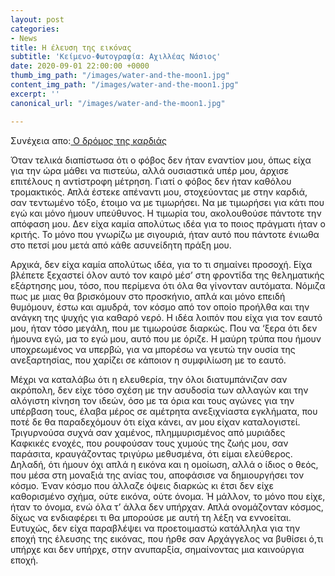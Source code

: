 ```yaml
---
layout: post
categories:
- News
title: Η έλευση της εικόνας
subtitle: 'Κείμενο-Φωτογραφία: Αχιλλέας Νάσιος'
date: 2020-09-01 22:00:00 +0000
thumb_img_path: "/images/water-and-the-moon1.jpg"
content_img_path: "/images/water-and-the-moon1.jpg"
excerpt: ''
canonical_url: "/images/water-and-the-moon1.jpg"

---
```

Συνέχεια απο:<a href="https://hocusphotus.com/posts/anodus-24/" target="blank"> Ο δρόμος της καρδιάς</a>

Όταν τελικά διαπίστωσα ότι ο φόβος δεν ήταν εναντίον μου, όπως είχα για την ώρα μάθει να πιστεύω, αλλά ουσιαστικά υπέρ μου, άρχισε επιτέλους η αντίστροφη μέτρηση. Γιατί ο φόβος δεν ήταν καθόλου τρομακτικός. Απλά έστεκε απέναντι μου, στοχεύοντας με στην καρδιά, σαν τεντωμένο τόξο, έτοιμο να με τιμωρήσει. Να με τιμωρήσει για κάτι που εγώ και μόνο ήμουν υπεύθυνος. Η τιμωρία του, ακολουθούσε πάντοτε την απόφαση μου. Δεν είχα καμία απολύτως ιδέα για το ποιος πράγματι ήταν ο κριτής. Το μόνο που γνωρίζω με σιγουριά, ήταν αυτό που πάντοτε ένιωθα στο πετσί μου μετά από κάθε ασυνείδητη πράξη μου.

Αρχικά, δεν είχα καμία απολύτως ιδέα, για το τι σημαίνει προσοχή. Είχα βλέπετε ξεχαστεί όλον αυτό τον καιρό μέσ’ στη φροντίδα της θεληματικής εξάρτησης μου, τόσο, που περίμενα ότι όλα θα γίνονταν αυτόματα. Νόμιζα πως με μιας θα βρισκόμουν στο προσκήνιο, απλά και μόνο επειδή θυμόμουν, έστω και αμυδρά, τον κόσμο από τον οποίο προήλθα και την ανάγκη της ψυχής για καθαρό νερό. Η ιδέα λοιπόν που είχα για τον εαυτό μου, ήταν τόσο μεγάλη, που με τιμωρούσε διαρκώς. Που να ‘ξερα ότι δεν ήμουνα εγώ, μα το εγώ μου, αυτό που με όριζε. Η μαύρη τρύπα που ήμουν υποχρεωμένος να υπερβώ, για να μπορέσω να γευτώ την ουσία της ανεξαρτησίας, που χαρίζει σε κάποιον η συμφιλίωση με το εαυτό.

Μέχρι να καταλάβω ότι η ελευθερία, την όλοι διατυμπάνιζαν σαν ακρόπολη, δεν είχε τόσο σχέση με την ασυδοσία των αλλαγών και την αλόγιστη κίνηση τον ιδεών, όσο με τα όρια και τους αγώνες για την υπέρβαση τους, έλαβα μέρος σε αμέτρητα ανεξιχνίαστα εγκλήματα, που ποτέ δε θα παραδεχόμουν ότι είχα κάνει, αν μου είχαν καταλογιστεί. Τριγυρνούσα συχνά σαν χαμένος, πλημμυρισμένος από μυριάδες Καφκικές ενοχές, που ρουφούσαν τους χυμούς της ζωής μου, σαν παράσιτα, κραυγάζοντας τριγύρω μεθυσμένα, ότι είμαι ελεύθερος. Δηλαδή, ότι ήμουν όχι απλά η εικόνα και η ομοίωση, αλλά ο ίδιος ο θεός, που μέσα στη μοναξιά της ανίας του, αποφάσισε να δημιουργήσει τον κόσμο. Έναν κόσμο που άλλαζε όψεις διαρκώς κι έτσι δεν είχε καθορισμένο σχήμα, ούτε εικόνα, ούτε όνομα. Ή μάλλον, το μόνο που είχε, ήταν το όνομα, ενώ όλα τ’ άλλα δεν υπήρχαν. Απλά ονομάζονταν κόσμος, δίχως να ενδιαφέρει τι θα μπορούσε με αυτή τη λέξη να εννοείται. Ευτυχώς, δεν είχα παραβλέψει να προετοιμαστώ κατάλληλα για την εποχή της έλευσης της εικόνας, που ήρθε σαν Αρχάγγελος να βυθίσει ό,τι υπήρχε και δεν υπήρχε, στην ανυπαρξία, σημαίνοντας μια καινούργια εποχή.